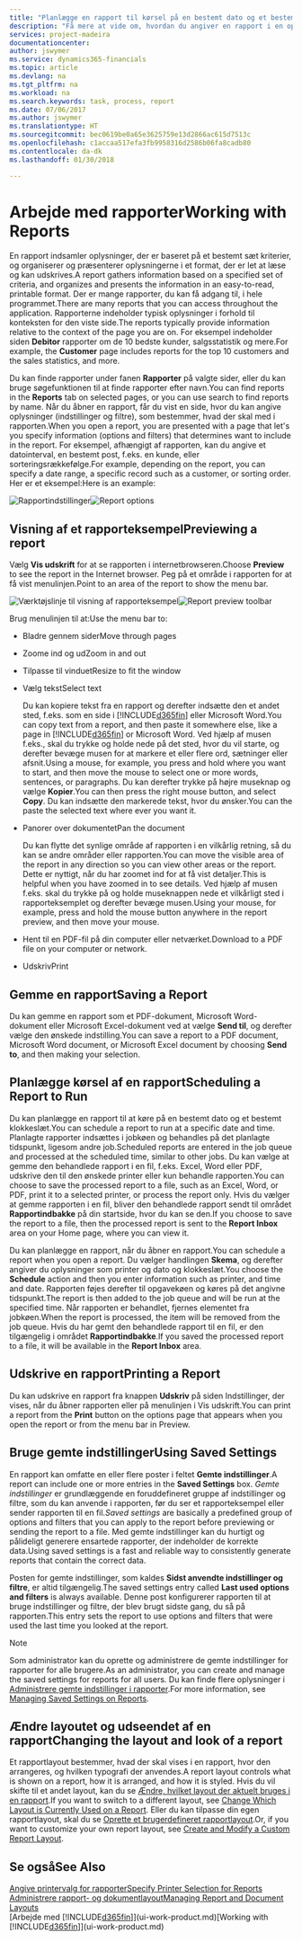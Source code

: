 ```yaml
---
title: "Planlægge en rapport til kørsel på en bestemt dato og et bestemt klokkeslæt | Microsoft Docs"
description: "Få mere at vide om, hvordan du angiver en rapport i en opgavekø og planlægger, at den skal afvikles på en bestemt dato og tidspunkt."
services: project-madeira
documentationcenter: 
author: jswymer
ms.service: dynamics365-financials
ms.topic: article
ms.devlang: na
ms.tgt_pltfrm: na
ms.workload: na
ms.search.keywords: task, process, report
ms.date: 07/06/2017
ms.author: jswymer
ms.translationtype: HT
ms.sourcegitcommit: bec0619be0a65e3625759e13d2866ac615d7513c
ms.openlocfilehash: c1accaa517efa3fb9958316d2586b06fa8cadb80
ms.contentlocale: da-dk
ms.lasthandoff: 01/30/2018

---
```

# <a name="working-with-reports"></a><span data-ttu-id="9193c-103">Arbejde med rapporter</span><span class="sxs-lookup"><span data-stu-id="9193c-103">Working with Reports</span></span>
<span data-ttu-id="9193c-104">En rapport indsamler oplysninger, der er baseret på et bestemt sæt kriterier, og organiserer og præsenterer oplysningerne i et format, der er let at læse og kan udskrives.</span><span class="sxs-lookup"><span data-stu-id="9193c-104">A report gathers information based on a specified set of criteria, and organizes and presents the information in an easy-to-read, printable format.</span></span> <span data-ttu-id="9193c-105">Der er mange rapporter, du kan få adgang til, i hele programmet.</span><span class="sxs-lookup"><span data-stu-id="9193c-105">There are many reports that you can access throughout the application.</span></span> <span data-ttu-id="9193c-106">Rapporterne indeholder typisk oplysninger i forhold til konteksten for den viste side.</span><span class="sxs-lookup"><span data-stu-id="9193c-106">The reports typically provide information relative to the context of the page you are on.</span></span> <span data-ttu-id="9193c-107">For eksempel indeholder siden **Debitor** rapporter om de 10 bedste kunder, salgsstatistik og mere.</span><span class="sxs-lookup"><span data-stu-id="9193c-107">For example, the **Customer** page includes reports for the top 10 customers and the sales statistics, and more.</span></span>

<span data-ttu-id="9193c-108">Du kan finde rapporter under fanen **Rapporter** på valgte sider, eller du kan bruge søgefunktionen til at finde rapporter efter navn.</span><span class="sxs-lookup"><span data-stu-id="9193c-108">You can find reports in the **Reports** tab on selected pages, or you can use search to find reports by name.</span></span> <span data-ttu-id="9193c-109">Når du åbner en rapport, får du vist en side, hvor du kan angive oplysninger (indstillinger og filtre), som bestemmer, hvad der skal med i rapporten.</span><span class="sxs-lookup"><span data-stu-id="9193c-109">When you open a report, you are presented with a page that let's you specify information (options and filters) that determines want to include in the report.</span></span> <span data-ttu-id="9193c-110">For eksempel, afhængigt af rapporten, kan du angive et datointerval, en bestemt post, f.eks. en kunde, eller sorteringsrækkefølge.</span><span class="sxs-lookup"><span data-stu-id="9193c-110">For example, depending on the report, you can specify a date range, a specific record such as a customer, or sorting order.</span></span> <span data-ttu-id="9193c-111">Her er et eksempel:</span><span class="sxs-lookup"><span data-stu-id="9193c-111">Here is an example:</span></span>

<span data-ttu-id="9193c-112">![Rapportindstillinger](media/report_options.png "Rapportindstillinger")</span><span class="sxs-lookup"><span data-stu-id="9193c-112">![Report options](media/report_options.png "Report options")</span></span>

## <a name="previewing-a-report"></a><span data-ttu-id="9193c-113">Visning af et rapporteksempel</span><span class="sxs-lookup"><span data-stu-id="9193c-113">Previewing a report</span></span>
<span data-ttu-id="9193c-114">Vælg **Vis udskrift** for at se rapporten i internetbrowseren.</span><span class="sxs-lookup"><span data-stu-id="9193c-114">Choose **Preview** to see the report in the Internet browser.</span></span> <span data-ttu-id="9193c-115">Peg på et område i rapporten for at få vist menulinjen.</span><span class="sxs-lookup"><span data-stu-id="9193c-115">Point to an area of the report to show the menu bar.</span></span>  

<span data-ttu-id="9193c-116">![Værktøjslinje til visning af rapporteksempel](media/report_viewer.png "Værktøjslinje til visning af rapporteksempel")</span><span class="sxs-lookup"><span data-stu-id="9193c-116">![Report preview toolbar](media/report_viewer.png "Report preview toolbar")</span></span>

<span data-ttu-id="9193c-117">Brug menulinjen til at:</span><span class="sxs-lookup"><span data-stu-id="9193c-117">Use the menu bar to:</span></span>

-   <span data-ttu-id="9193c-118">Bladre gennem sider</span><span class="sxs-lookup"><span data-stu-id="9193c-118">Move through pages</span></span>
-   <span data-ttu-id="9193c-119">Zoome ind og ud</span><span class="sxs-lookup"><span data-stu-id="9193c-119">Zoom in and out</span></span>
-   <span data-ttu-id="9193c-120">Tilpasse til vinduet</span><span class="sxs-lookup"><span data-stu-id="9193c-120">Resize to fit the window</span></span>
-   <span data-ttu-id="9193c-121">Vælg tekst</span><span class="sxs-lookup"><span data-stu-id="9193c-121">Select text</span></span>

    <span data-ttu-id="9193c-122">Du kan kopiere tekst fra en rapport og derefter indsætte den et andet sted, f.eks. som en side i [!INCLUDE[d365fin](includes/d365fin_md.md)] eller Microsoft Word.</span><span class="sxs-lookup"><span data-stu-id="9193c-122">You can copy text from a report, and then paste it somewhere else, like a page in [!INCLUDE[d365fin](includes/d365fin_md.md)] or Microsoft Word.</span></span>  <span data-ttu-id="9193c-123">Ved hjælp af musen f.eks., skal du trykke og holde nede på det sted, hvor du vil starte, og derefter bevæge musen for at markere et eller flere ord, sætninger eller afsnit.</span><span class="sxs-lookup"><span data-stu-id="9193c-123">Using a mouse, for example, you press and hold where you want to start, and then move the mouse to select one or more words, sentences, or paragraphs.</span></span> <span data-ttu-id="9193c-124">Du kan derefter trykke på højre museknap og vælge **Kopier**.</span><span class="sxs-lookup"><span data-stu-id="9193c-124">You can then press the right mouse button, and select **Copy**.</span></span> <span data-ttu-id="9193c-125">Du kan indsætte den markerede tekst, hvor du ønsker.</span><span class="sxs-lookup"><span data-stu-id="9193c-125">You can the paste the selected text where ever you want it.</span></span>
-   <span data-ttu-id="9193c-126">Panorer over dokumentet</span><span class="sxs-lookup"><span data-stu-id="9193c-126">Pan the document</span></span>

    <span data-ttu-id="9193c-127">Du kan flytte det synlige område af rapporten i en vilkårlig retning, så du kan se andre områder eller rapporten.</span><span class="sxs-lookup"><span data-stu-id="9193c-127">You can move the visible area of the report in any direction so you can view other areas or the report.</span></span> <span data-ttu-id="9193c-128">Dette er nyttigt, når du har zoomet ind for at få vist detaljer.</span><span class="sxs-lookup"><span data-stu-id="9193c-128">This is helpful when you have zoomed in to see details.</span></span>  <span data-ttu-id="9193c-129">Ved hjælp af musen f.eks. skal du trykke på og holde museknappen nede et vilkårligt sted i rapporteksemplet og derefter bevæge musen.</span><span class="sxs-lookup"><span data-stu-id="9193c-129">Using your mouse, for example, press and hold the mouse button anywhere in the report preview, and then move your mouse.</span></span>

-   <span data-ttu-id="9193c-130">Hent til en PDF-fil på din computer eller netværket.</span><span class="sxs-lookup"><span data-stu-id="9193c-130">Download to a PDF file on your computer or network.</span></span>
-   <span data-ttu-id="9193c-131">Udskriv</span><span class="sxs-lookup"><span data-stu-id="9193c-131">Print</span></span>


## <a name="saving-a-report"></a><span data-ttu-id="9193c-132">Gemme en rapport</span><span class="sxs-lookup"><span data-stu-id="9193c-132">Saving a Report</span></span>
<span data-ttu-id="9193c-133">Du kan gemme en rapport som et PDF-dokument, Microsoft Word-dokument eller Microsoft Excel-dokument ved at vælge **Send til**, og derefter vælge den ønskede indstilling.</span><span class="sxs-lookup"><span data-stu-id="9193c-133">You can save a report to a PDF document, Microsoft Word document, or Microsoft Excel document by choosing **Send to**, and then making your selection.</span></span>

## <a name="ScheduleReport"></a> <span data-ttu-id="9193c-134">Planlægge kørsel af en rapport</span><span class="sxs-lookup"><span data-stu-id="9193c-134">Scheduling a Report to Run</span></span>
<span data-ttu-id="9193c-135">Du kan planlægge en rapport til at køre på en bestemt dato og et bestemt klokkeslæt.</span><span class="sxs-lookup"><span data-stu-id="9193c-135">You can schedule a report to run at a specific date and time.</span></span> <span data-ttu-id="9193c-136">Planlagte rapporter indsættes i jobkøen og behandles på det planlagte tidspunkt, ligesom andre job.</span><span class="sxs-lookup"><span data-stu-id="9193c-136">Scheduled reports are entered in the job queue and processed at the scheduled time, similar to other jobs.</span></span> <span data-ttu-id="9193c-137">Du kan vælge at gemme den behandlede rapport i en fil, f.eks. Excel, Word eller PDF, udskrive den til den ønskede printer eller kun behandle rapporten.</span><span class="sxs-lookup"><span data-stu-id="9193c-137">You can choose to save the processed report to a file, such as an Excel, Word, or PDF, print it to a selected printer, or process the report only.</span></span> <span data-ttu-id="9193c-138">Hvis du vælger at gemme rapporten i en fil, bliver den behandlede rapport sendt til området **Rapportindbakke** på din startside, hvor du kan se den.</span><span class="sxs-lookup"><span data-stu-id="9193c-138">If you choose to save the report to a file, then the processed report is sent to the **Report Inbox** area on your Home page, where you can view it.</span></span>

<span data-ttu-id="9193c-139">Du kan planlægge en rapport, når du åbner en rapport.</span><span class="sxs-lookup"><span data-stu-id="9193c-139">You can schedule a report when you open a report.</span></span> <span data-ttu-id="9193c-140">Du vælger handlingen **Skema**, og derefter angiver du oplysninger som printer og dato og klokkeslæt.</span><span class="sxs-lookup"><span data-stu-id="9193c-140">You choose the **Schedule** action and then you enter information such as printer, and time and date.</span></span> <span data-ttu-id="9193c-141">Rapporten føjes derefter til opgavekøen og køres på det angivne tidspunkt.</span><span class="sxs-lookup"><span data-stu-id="9193c-141">The report is then added to the job queue and will be run at the specified time.</span></span> <span data-ttu-id="9193c-142">Når rapporten er behandlet, fjernes elementet fra jobkøen.</span><span class="sxs-lookup"><span data-stu-id="9193c-142">When the report is processed, the item will be removed from the job queue.</span></span> <span data-ttu-id="9193c-143">Hvis du har gemt den behandlede rapport til en fil, er den tilgængelig i området **Rapportindbakke**.</span><span class="sxs-lookup"><span data-stu-id="9193c-143">If you saved the processed report to a file, it will be available in the **Report Inbox** area.</span></span>

## <a name="PrintReport"></a><span data-ttu-id="9193c-144">Udskrive en rapport</span><span class="sxs-lookup"><span data-stu-id="9193c-144">Printing a Report</span></span>
<span data-ttu-id="9193c-145">Du kan udskrive en rapport fra knappen **Udskriv** på siden Indstillinger, der vises, når du åbner rapporten eller på menulinjen i Vis udskrift.</span><span class="sxs-lookup"><span data-stu-id="9193c-145">You can print a report from the **Print** button on the options page that appears when you open the report or from the menu bar in Preview.</span></span>

## <a name="using-saved-settings"></a><span data-ttu-id="9193c-146">Bruge gemte indstillinger</span><span class="sxs-lookup"><span data-stu-id="9193c-146">Using Saved Settings</span></span>
<span data-ttu-id="9193c-147">En rapport kan omfatte en eller flere poster i feltet **Gemte indstillinger**.</span><span class="sxs-lookup"><span data-stu-id="9193c-147">A report can include one or more entries in the **Saved Settings** box.</span></span> <span data-ttu-id="9193c-148">*Gemte indstillinger* er grundlæggende en foruddefineret gruppe af indstillinger og filtre, som du kan anvende i rapporten, før du ser et rapporteksempel eller sender rapporten til en fil.</span><span class="sxs-lookup"><span data-stu-id="9193c-148">*Saved settings* are basically a predefined group of options and filters that you can apply to the report before previewing or sending the report to a file.</span></span> <span data-ttu-id="9193c-149">Med gemte indstillinger kan du hurtigt og pålideligt generere ensartede rapporter, der indeholder de korrekte data.</span><span class="sxs-lookup"><span data-stu-id="9193c-149">Using saved settings is a fast and reliable way to consistently generate reports that contain the correct data.</span></span>

<span data-ttu-id="9193c-150">Posten for gemte indstillinger, som kaldes **Sidst anvendte indstillinger og filtre**, er altid tilgængelig.</span><span class="sxs-lookup"><span data-stu-id="9193c-150">The saved settings entry called **Last used options and filters** is always available.</span></span> <span data-ttu-id="9193c-151">Denne post konfigurerer rapporten til at bruge indstillinger og filtre, der blev brugt sidste gang, du så på rapporten.</span><span class="sxs-lookup"><span data-stu-id="9193c-151">This entry sets the report to use options and filters that were used the last time you looked at the report.</span></span>

>[!NOTE]
><span data-ttu-id="9193c-152">Som administrator kan du oprette og administrere de gemte indstillinger for rapporter for alle brugere.</span><span class="sxs-lookup"><span data-stu-id="9193c-152">As an administrator, you can create and manage the saved settings for reports for all users.</span></span> <span data-ttu-id="9193c-153">Du kan finde flere oplysninger i [Administrere gemte indstillinger i rapporter](reports-saving-reusing-settings.md).</span><span class="sxs-lookup"><span data-stu-id="9193c-153">For more information, see [Managing Saved Settings on Reports](reports-saving-reusing-settings.md).</span></span>

## <a name="changing-the-layout-and-look-of-a-report"></a><span data-ttu-id="9193c-154">Ændre layoutet og udseendet af en rapport</span><span class="sxs-lookup"><span data-stu-id="9193c-154">Changing the layout and look of a report</span></span>
<span data-ttu-id="9193c-155">Et rapportlayout bestemmer, hvad der skal vises i en rapport, hvor den arrangeres, og hvilken typografi der anvendes.</span><span class="sxs-lookup"><span data-stu-id="9193c-155">A report layout controls what is shown on a report, how it is arranged, and how it is styled.</span></span> <span data-ttu-id="9193c-156">Hvis du vil skifte til et andet layout, kan du se [Ændre, hvilket layout der aktuelt bruges i en rapport](ui-how-change-layout-currently-used-report.md).</span><span class="sxs-lookup"><span data-stu-id="9193c-156">If you want to switch to a different layout, see [Change Which Layout is Currently Used on a Report](ui-how-change-layout-currently-used-report.md).</span></span> <span data-ttu-id="9193c-157">Eller du kan tilpasse din egen rapportlayout, skal du se [Oprette et brugerdefineret rapportlayout](ui-how-create-custom-report-layout.md).</span><span class="sxs-lookup"><span data-stu-id="9193c-157">Or, if you want to customize your own report layout, see [Create and Modify a Custom Report Layout](ui-how-create-custom-report-layout.md).</span></span>

## <a name="see-also"></a><span data-ttu-id="9193c-158">Se også</span><span class="sxs-lookup"><span data-stu-id="9193c-158">See Also</span></span>
[<span data-ttu-id="9193c-159">Angive printervalg for rapporter</span><span class="sxs-lookup"><span data-stu-id="9193c-159">Specify Printer Selection for Reports</span></span>](ui-specify-printer-selection-reports.md)  
[<span data-ttu-id="9193c-160">Administrere rapport- og dokumentlayout</span><span class="sxs-lookup"><span data-stu-id="9193c-160">Managing Report and Document Layouts</span></span>](ui-manage-report-layouts.md)  
<span data-ttu-id="9193c-161">[Arbejde med [!INCLUDE[d365fin](includes/d365fin_md.md)]](ui-work-product.md)</span><span class="sxs-lookup"><span data-stu-id="9193c-161">[Working with [!INCLUDE[d365fin](includes/d365fin_md.md)]](ui-work-product.md)</span></span>

